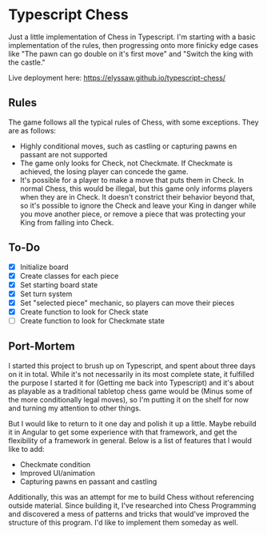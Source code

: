 # Typescript Chess

Just a little implementation of Chess in Typescript. I'm starting with a basic implementation of the rules, then progressing onto more finicky edge cases like "The pawn can go double on it's first move" and "Switch the king with the castle."

Live deployment here: https://elyssaw.github.io/typescript-chess/

## Rules

The game follows all the typical rules of Chess, with some exceptions. They are as follows:

- Highly conditional moves, such as castling or capturing pawns en passant are not supported
- The game only looks for Check, not Checkmate. If Checkmate is achieved, the losing player can concede the game.
- It's possible for a player to make a move that puts them in Check. In normal Chess, this would be illegal, but this game only informs players when they are in Check. It doesn't constrict their behavior beyond that, so it's possible to ignore the Check and leave your King in danger while you move another piece, or remove a piece that was protecting your King from falling into Check.

## To-Do

- [x] Initialize board
- [x] Create classes for each piece
- [x] Set starting board state
- [x] Set turn system
- [x] Set "selected piece" mechanic, so players can move their pieces
- [x] Create function to look for Check state
- [ ] Create function to look for Checkmate state 

## Port-Mortem

I started this project to brush up on Typescript, and spent about three days on it in total. While it's not necessarily in its most complete state, it fulfilled the purpose I started it for (Getting me back into Typescript) and it's about as playable as a traditional tabletop chess game would be (Minus some of the more conditionally legal moves), so I'm putting it on the shelf for now and turning my attention to other things.

But I would like to return to it one day and polish it up a little. Maybe rebuild it in Angular to get some experience with that framework, and get the flexibility of a framework in general. Below is a list of features that I would like to add:

- Checkmate condition
- Improved UI/animation
- Capturing pawns en passant and castling

Additionally, this was an attempt for me to build Chess without referencing outside material. Since building it, I've researched into Chess Programming and discovered a mess of patterns and tricks that would've improved the structure of this program. I'd like to implement them someday as well.